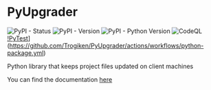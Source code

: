 # PyUpgrader

![PyPI - Status](https://img.shields.io/pypi/status/pyupgrader)
![PyPI - Version](https://img.shields.io/pypi/v/pyupgrader)
![PyPI - Python Version](https://img.shields.io/pypi/pyversions/pyupgrader)
![CodeQL](https://github.com/Trogiken/PyUpgrader/actions/workflows/codeql.yml/badge.svg)
[!PyTest](https://github.com/Trogiken/PyUpgrader/actions/workflows/<workflow.yaml>/badge.svg?branch=package-testing)](https://github.com/Trogiken/PyUpgrader/actions/workflows/python-package.yml)

Python library that keeps project files updated on client machines

You can find the documentation [here](https://github.com/Trogiken/PyUpgrader/wiki/)
